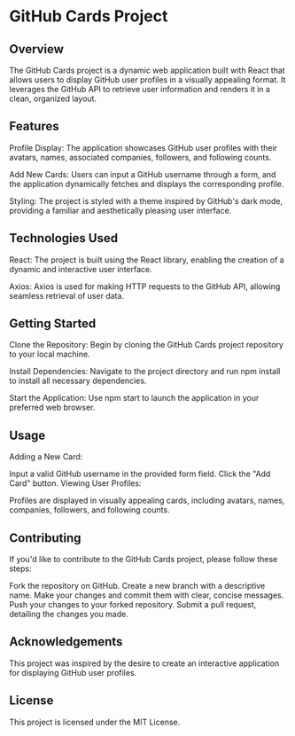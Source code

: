 # GitHub Cards Project
## Overview
The GitHub Cards project is a dynamic web application built with React that allows users to display GitHub user profiles in a visually appealing format. It leverages the GitHub API to retrieve user information and renders it in a clean, organized layout.

## Features
Profile Display: The application showcases GitHub user profiles with their avatars, names, associated companies, followers, and following counts.

Add New Cards: Users can input a GitHub username through a form, and the application dynamically fetches and displays the corresponding profile.

Styling: The project is styled with a theme inspired by GitHub's dark mode, providing a familiar and aesthetically pleasing user interface.

## Technologies Used
React: The project is built using the React library, enabling the creation of a dynamic and interactive user interface.

Axios: Axios is used for making HTTP requests to the GitHub API, allowing seamless retrieval of user data.

## Getting Started
Clone the Repository: Begin by cloning the GitHub Cards project repository to your local machine.

Install Dependencies: Navigate to the project directory and run npm install to install all necessary dependencies.

Start the Application: Use npm start to launch the application in your preferred web browser.

## Usage
Adding a New Card:

Input a valid GitHub username in the provided form field.
Click the "Add Card" button.
Viewing User Profiles:

Profiles are displayed in visually appealing cards, including avatars, names, companies, followers, and following counts.

## Contributing
If you'd like to contribute to the GitHub Cards project, please follow these steps:

Fork the repository on GitHub.
Create a new branch with a descriptive name.
Make your changes and commit them with clear, concise messages.
Push your changes to your forked repository.
Submit a pull request, detailing the changes you made.

## Acknowledgements
This project was inspired by the desire to create an interactive application for displaying GitHub user profiles.
## License
This project is licensed under the MIT License.

